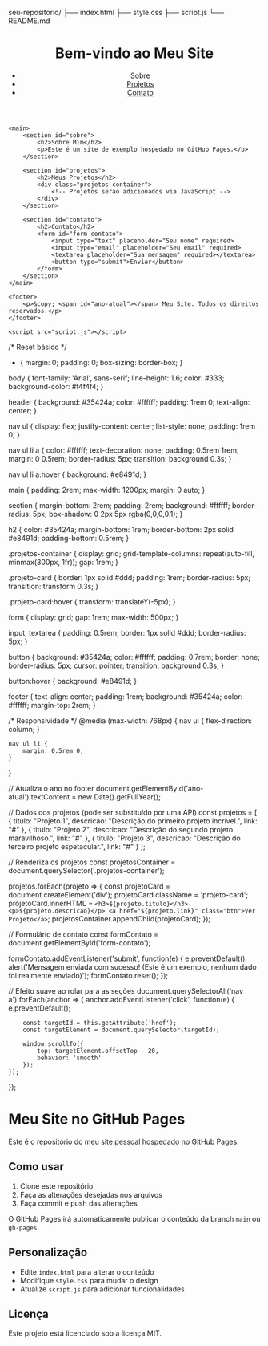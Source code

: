 seu-repositorio/
├── index.html
├── style.css
├── script.js
└── README.md

<!DOCTYPE html>
<html lang="pt-BR">
<head>
    <!-- Google Tag Manager -->
<script>(function(w,d,s,l,i){w[l]=w[l]||[];w[l].push({'gtm.start':
new Date().getTime(),event:'gtm.js'});var f=d.getElementsByTagName(s)[0],
j=d.createElement(s),dl=l!='dataLayer'?'&l='+l:'';j.async=true;j.src=
'https://www.googletagmanager.com/gtm.js?id='+i+dl;f.parentNode.insertBefore(j,f);
})(window,document,'script','dataLayer','GTM-TG5RL2GQ');</script>
<!-- End Google Tag Manager -->
    <meta charset="UTF-8">
    <meta name="viewport" content="width=device-width, initial-scale=1.0">
    <title>Meu Site no GitHub Pages</title>
    <link rel="stylesheet" href="style.css">
</head>
<body>
    <!-- Google Tag Manager (noscript) -->
<noscript><iframe src="https://www.googletagmanager.com/ns.html?id=GTM-TG5RL2GQ"
height="0" width="0" style="display:none;visibility:hidden"></iframe></noscript>
<!-- End Google Tag Manager (noscript) -->
    <header>
        <h1>Bem-vindo ao Meu Site</h1>
        <nav>
            <ul>
                <li><a href="#sobre">Sobre</a></li>
                <li><a href="#projetos">Projetos</a></li>
                <li><a href="#contato">Contato</a></li>
            </ul>
        </nav>
    </header>

    <main>
        <section id="sobre">
            <h2>Sobre Mim</h2>
            <p>Este é um site de exemplo hospedado no GitHub Pages.</p>
        </section>

        <section id="projetos">
            <h2>Meus Projetos</h2>
            <div class="projetos-container">
                <!-- Projetos serão adicionados via JavaScript -->
            </div>
        </section>

        <section id="contato">
            <h2>Contato</h2>
            <form id="form-contato">
                <input type="text" placeholder="Seu nome" required>
                <input type="email" placeholder="Seu email" required>
                <textarea placeholder="Sua mensagem" required></textarea>
                <button type="submit">Enviar</button>
            </form>
        </section>
    </main>

    <footer>
        <p>&copy; <span id="ano-atual"></span> Meu Site. Todos os direitos reservados.</p>
    </footer>

    <script src="script.js"></script>
</body>
</html>

/* Reset básico */
* {
    margin: 0;
    padding: 0;
    box-sizing: border-box;
}

body {
    font-family: 'Arial', sans-serif;
    line-height: 1.6;
    color: #333;
    background-color: #f4f4f4;
}

header {
    background: #35424a;
    color: #ffffff;
    padding: 1rem 0;
    text-align: center;
}

nav ul {
    display: flex;
    justify-content: center;
    list-style: none;
    padding: 1rem 0;
}

nav ul li a {
    color: #ffffff;
    text-decoration: none;
    padding: 0.5rem 1rem;
    margin: 0 0.5rem;
    border-radius: 5px;
    transition: background 0.3s;
}

nav ul li a:hover {
    background: #e8491d;
}

main {
    padding: 2rem;
    max-width: 1200px;
    margin: 0 auto;
}

section {
    margin-bottom: 2rem;
    padding: 2rem;
    background: #ffffff;
    border-radius: 5px;
    box-shadow: 0 2px 5px rgba(0,0,0,0.1);
}

h2 {
    color: #35424a;
    margin-bottom: 1rem;
    border-bottom: 2px solid #e8491d;
    padding-bottom: 0.5rem;
}

.projetos-container {
    display: grid;
    grid-template-columns: repeat(auto-fill, minmax(300px, 1fr));
    gap: 1rem;
}

.projeto-card {
    border: 1px solid #ddd;
    padding: 1rem;
    border-radius: 5px;
    transition: transform 0.3s;
}

.projeto-card:hover {
    transform: translateY(-5px);
}

form {
    display: grid;
    gap: 1rem;
    max-width: 500px;
}

input, textarea {
    padding: 0.5rem;
    border: 1px solid #ddd;
    border-radius: 5px;
}

button {
    background: #35424a;
    color: #ffffff;
    padding: 0.7rem;
    border: none;
    border-radius: 5px;
    cursor: pointer;
    transition: background 0.3s;
}

button:hover {
    background: #e8491d;
}

footer {
    text-align: center;
    padding: 1rem;
    background: #35424a;
    color: #ffffff;
    margin-top: 2rem;
}

/* Responsividade */
@media (max-width: 768px) {
    nav ul {
        flex-direction: column;
    }
    
    nav ul li {
        margin: 0.5rem 0;
    }
}

// Atualiza o ano no footer
document.getElementById('ano-atual').textContent = new Date().getFullYear();

// Dados dos projetos (pode ser substituído por uma API)
const projetos = [
    {
        titulo: "Projeto 1",
        descricao: "Descrição do primeiro projeto incrível.",
        link: "#"
    },
    {
        titulo: "Projeto 2",
        descricao: "Descrição do segundo projeto maravilhoso.",
        link: "#"
    },
    {
        titulo: "Projeto 3",
        descricao: "Descrição do terceiro projeto espetacular.",
        link: "#"
    }
];

// Renderiza os projetos
const projetosContainer = document.querySelector('.projetos-container');

projetos.forEach(projeto => {
    const projetoCard = document.createElement('div');
    projetoCard.className = 'projeto-card';
    projetoCard.innerHTML = `
        <h3>${projeto.titulo}</h3>
        <p>${projeto.descricao}</p>
        <a href="${projeto.link}" class="btn">Ver Projeto</a>
    `;
    projetosContainer.appendChild(projetoCard);
});

// Formulário de contato
const formContato = document.getElementById('form-contato');

formContato.addEventListener('submit', function(e) {
    e.preventDefault();
    alert('Mensagem enviada com sucesso! (Este é um exemplo, nenhum dado foi realmente enviado)');
    formContato.reset();
});

// Efeito suave ao rolar para as seções
document.querySelectorAll('nav a').forEach(anchor => {
    anchor.addEventListener('click', function(e) {
        e.preventDefault();
        
        const targetId = this.getAttribute('href');
        const targetElement = document.querySelector(targetId);
        
        window.scrollTo({
            top: targetElement.offsetTop - 20,
            behavior: 'smooth'
        });
    });
});

# Meu Site no GitHub Pages

Este é o repositório do meu site pessoal hospedado no GitHub Pages.

## Como usar

1. Clone este repositório
2. Faça as alterações desejadas nos arquivos
3. Faça commit e push das alterações

O GitHub Pages irá automaticamente publicar o conteúdo da branch `main` ou `gh-pages`.

## Personalização

- Edite `index.html` para alterar o conteúdo
- Modifique `style.css` para mudar o design
- Atualize `script.js` para adicionar funcionalidades

## Licença

Este projeto está licenciado sob a licença MIT.

